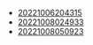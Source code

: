 - [20221006204315](/zet/20221006204315/README.md)
- [20221008024933](/zet/20221008024933/README.md)
- [20221008050923](/zet/20221008050923/README.md)
